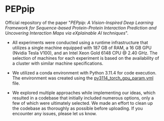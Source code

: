 # PEPpip

Official repository of the paper "_PEPpip: A Vision-Inspired Deep Learning Framework for Sequence-based Protein-Protein Interaction Prediction and Uncovering Interaction Maps via eXplainable AI techniques_".

- All experiments were conducted using a runtime infrastructure that utilizes a single machine equipped with 187 GB of RAM, a 16 GB GPU (Nvidia Tesla V100), and an Intel Xeon Gold 6148 CPU @ 2.40 GHz. The selection of machines for each experiment is based on the availability of a cluster with similar machine specifications.

- We utilized a conda environment with Python 3.11.4 for code execution. The environment was created using the [py3114_torch_gpu_param.yml](https://github.com/ShubhrangshuGhosh2000/PEPpip/blob/main/py3114_torch_gpu_param.yml) file.

- We explored multiple approaches while implementing our ideas, which resulted in a codebase that initially included numerous options, only a few of which were ultimately selected. We made an effort to clean up the codebase as thoroughly as possible before uploading. If you encounter any issues, please let us know.
